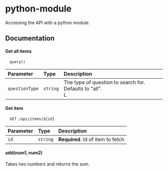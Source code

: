 # python-module
Accessing the API with a python module.



## Documentation

#### Get all items

```http
  query()
```

| Parameter | Type     | Description                |
| :-------- | :------- | :------------------------- |
| `questionType` | `string` | The type of question to search for. Defaults to "all". <br> L|


#### Get item

```http
  GET /api/items/${id}
```

| Parameter | Type     | Description                       |
| :-------- | :------- | :-------------------------------- |
| `id`      | `string` | **Required**. Id of item to fetch |

#### add(num1, num2)

Takes two numbers and returns the sum.

